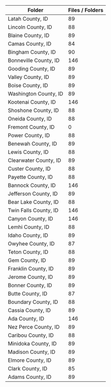 | Folder                |   Files / Folders |
|-----------------------|-------------------|
| Latah County, ID      |                89 |
| Lincoln County, ID    |                88 |
| Blaine County, ID     |                89 |
| Camas County, ID      |                84 |
| Bingham County, ID    |                90 |
| Bonneville County, ID |               146 |
| Gooding County, ID    |                89 |
| Valley County, ID     |                89 |
| Boise County, ID      |                89 |
| Washington County, ID |                89 |
| Kootenai County, ID   |               146 |
| Shoshone County, ID   |                88 |
| Oneida County, ID     |                88 |
| Fremont County, ID    |                 0 |
| Power County, ID      |                88 |
| Benewah County, ID    |                89 |
| Lewis County, ID      |                88 |
| Clearwater County, ID |                89 |
| Custer County, ID     |                88 |
| Payette County, ID    |                88 |
| Bannock County, ID    |               146 |
| Jefferson County, ID  |                89 |
| Bear Lake County, ID  |                88 |
| Twin Falls County, ID |               146 |
| Canyon County, ID     |               146 |
| Lemhi County, ID      |                88 |
| Idaho County, ID      |                89 |
| Owyhee County, ID     |                87 |
| Teton County, ID      |                88 |
| Gem County, ID        |                89 |
| Franklin County, ID   |                89 |
| Jerome County, ID     |                89 |
| Bonner County, ID     |                89 |
| Butte County, ID      |                87 |
| Boundary County, ID   |                88 |
| Cassia County, ID     |                89 |
| Ada County, ID        |               146 |
| Nez Perce County, ID  |                89 |
| Caribou County, ID    |                88 |
| Minidoka County, ID   |                89 |
| Madison County, ID    |                89 |
| Elmore County, ID     |                89 |
| Clark County, ID      |                85 |
| Adams County, ID      |                89 |